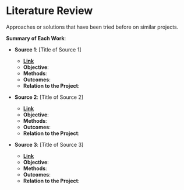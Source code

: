 # Literature Review

Approaches or solutions that have been tried before on similar projects.

**Summary of Each Work**:

- **Source 1**: [Title of Source 1]

  - **[Link]()**
  - **Objective**:
  - **Methods**:
  - **Outcomes**:
  - **Relation to the Project**:

- **Source 2**: [Title of Source 2]

  - **[Link]()**
  - **Objective**:
  - **Methods**:
  - **Outcomes**:
  - **Relation to the Project**:

- **Source 3**: [Title of Source 3]

  - **[Link]()**
  - **Objective**:
  - **Methods**:
  - **Outcomes**:
  - **Relation to the Project**:
